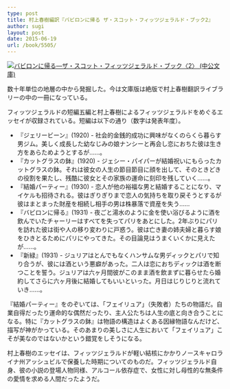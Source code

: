 ```yaml
---
type: post
title: 村上春樹編訳『バビロンに帰る ザ・スコット・フィッツジェラルド・ブック2』
author: sugi
layout: post
date: 2015-06-19
url: /book/5505/
---
```

<a href="http://www.amazon.co.jp/exec/obidos/ASIN/4122034949/chezsugi-22/ref=nosim/" onclick="_gaq.push(['_trackEvent', 'outbound-article', 'http://www.amazon.co.jp/exec/obidos/ASIN/4122034949/chezsugi-22/ref=nosim/', '']);" name="amazletlink" target="_blank"><img src="http://i0.wp.com/ecx.images-amazon.com/images/I/51J6RSD3R9L.jpg?w=660" alt="バビロンに帰る―ザ・スコット・フィッツジェラルド・ブック〈2〉 (中公文庫)" class="alignleft"  data-recalc-dims="1" /></a>

数十年単位の地層の中から発掘した。今は文庫版は絶版で村上春樹翻訳ライブラリーの中の一冊になっている。

フィッツジェラルドの短編五編と村上春樹によるフィッツジェラルドをめぐるエッセイが収録されている。短編は以下の通り（数字は発表年度）。

  * 『ジェリービーン』(1920) - 社会的金銭的成功に興味がなくのらくら暮らす男ジム。美しく成長した幼なじみの娘ナンシーと再会し恋におちた彼は生き方をあらためようとするが……。
  * 『カットグラスの鉢』(1920) - ジェシー・パイパーが結婚祝いにもらったカットグラスの鉢。それは彼女の人生の節目節目に顔を出して、そのときどきの役割を果たし、残酷に彼女とその家族の運命に刻印を残していく……。
  * 『結婚パーティー』(1930) - 恋人が他の裕福な男と結婚することになり、マイケルも招待される。彼はぎりぎりまで恋人の気持ちを取り戻そうとするが彼はまとまった財産を相続し相手の男は株暴落で資産を失う……
  * 『バビロンに帰る』(1931) - 夜ごと湯水のように金を使い浴びるように酒を飲んでいたチャーリーはすべてを失ってパリをあとにした。2年ぶりにパリを訪れた彼は街や人の移り変わりに戸惑う。彼は亡き妻の姉夫婦と暮らす娘をひきとるためにパリにやってきた。その目論見はうまくいくかに見えたが……。
  * 『新緑』(1931) - ジュリアはとんでもなくハンサムな男ディックとパリで知り合うが、彼には酒という悪癖があった。二人は恋におちディックは酒を断つことを誓う。ジュリアは六ヶ月間彼がこのまま酒を飲まずに暮らせたら婚約してさらに六ヶ月後に結婚してもいいといった。月日はじりじりと流れていき……。

『結婚パーティー』をのぞいては、「フェイリュア」（失敗者）たちの物語だ。自業自得だったり運命的な偶然だったり、主人公たちは人生の底と向き合うことになる。特に『カットグラスの鉢』は物語の構造はよくある因縁物語なんだけど、描写が神がかっている。そのあまりの美しさに人生において「フェイリュア」こそが美なのではないかという錯覚をしそうになる。

村上春樹のエッセイは、フィッツジェラルドが軽い結核にかかりノースキャロライナ州アッシュビルで保養した時期についてのものだ。フィッツジェラルド自身、彼の小説の登場人物同様、アルコール依存症で、女性に対し母性的な無条件の愛情を求める人間だったようだ。